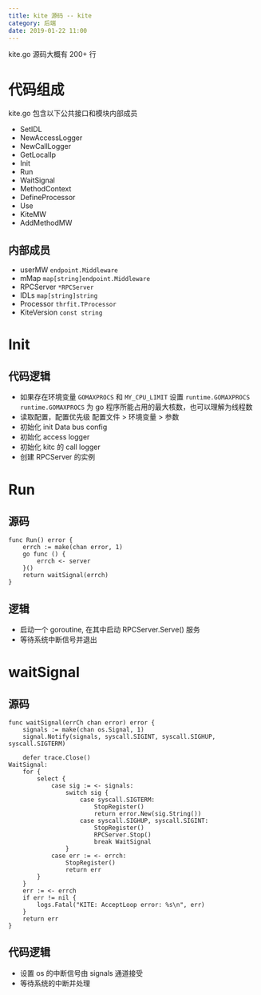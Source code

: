 ```yaml
---
title: kite 源码 -- kite
category: 后端
date: 2019-01-22 11:00
---
```


kite.go 源码大概有 200+ 行

# 代码组成

kite.go 包含以下公共接口和模块内部成员

- SetIDL
- NewAccessLogger
- NewCallLogger
- GetLocalIp
- Init
- Run
- WaitSignal
- MethodContext
- DefineProcessor
- Use
- KiteMW
- AddMethodMW
  
## 内部成员

- userMW `endpoint.Middleware`
- mMap `map[string]endpoint.Middleware`
- RPCServer `*RPCServer`
- IDLs `map[string]string`
- Processor `thrfit.TProcessor`
- KiteVersion `const string`

# Init

## 代码逻辑

- 如果存在环境变量 `GOMAXPROCS` 和 `MY_CPU_LIMIT` 设置 `runtime.GOMAXPROCS`
  `runtime.GOMAXPROCS` 为 go 程序所能占用的最大核数，也可以理解为线程数
- 读取配置，配置优先级
  配置文件 > 环境变量 > 参数
- 初始化 init Data bus config
- 初始化 access logger
- 初始化 kitc 的 call logger
- 创建 RPCServer 的实例

# Run

## 源码

```golang
func Run() error {
    errch := make(chan error, 1)
    go func () {
        errch <- server
    }()
    return waitSignal(errch)
}
```

## 逻辑

- 启动一个 goroutine, 在其中启动 RPCServer.Serve() 服务
- 等待系统中断信号并退出
  
# waitSignal

## 源码

```golang
func waitSignal(errCh chan error) error {
    signals := make(chan os.Signal, 1)
    signal.Notify(signals, syscall.SIGINT, syscall.SIGHUP, syscall.SIGTERM)

    defer trace.Close()
WaitSignal:
    for {
        select {
            case sig := <- signals:
                switch sig {
                    case syscall.SIGTERM:
                        StopRegister()
                        return error.New(sig.String())
                    case syscall.SIGHUP, syscall.SIGINT:
                        StopRegister()
                        RPCServer.Stop()
                        break WaitSignal
                }
            case err := <- errch:
                StopRegister()
                return err
        }
    }
    err := <- errch
    if err != nil {
        logs.Fatal("KITE: AcceptLoop error: %s\n", err)
    }
    return err
}
```

## 代码逻辑

- 设置 os 的中断信号由 signals 通道接受
- 等待系统的中断并处理
